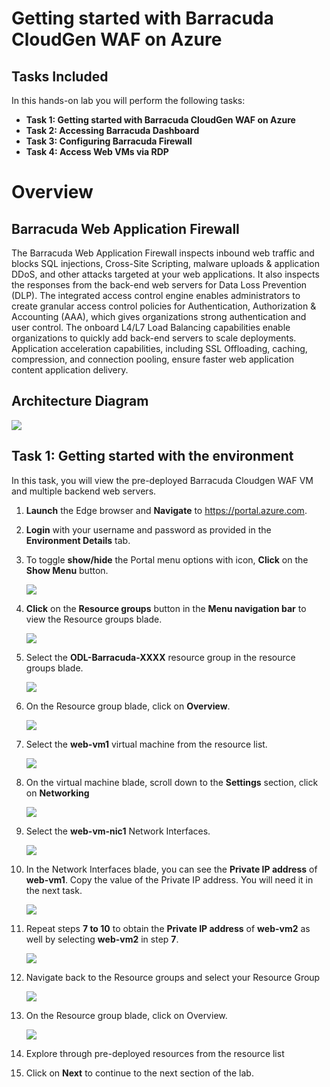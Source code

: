 # Getting started with Barracuda CloudGen WAF on Azure

## Tasks Included

In this hands-on lab you will perform the following tasks:

- **Task 1: Getting started with Barracuda CloudGen WAF on Azure**
- **Task 2: Accessing Barracuda Dashboard**
- **Task 3: Configuring Barracuda Firewall**
- **Task 4: Access Web VMs via RDP**

# Overview 

## Barracuda Web Application Firewall

The Barracuda Web Application Firewall inspects inbound web traffic and blocks SQL injections, Cross-Site Scripting, malware uploads & application DDoS, and other attacks targeted at your web applications. It also inspects the responses from the back-end web servers for Data Loss Prevention (DLP). The integrated access control engine enables administrators to create granular access control policies for Authentication, Authorization & Accounting (AAA), which gives organizations strong authentication and user control. The onboard L4/L7 Load Balancing capabilities enable organizations to quickly add back-end servers to scale deployments. Application acceleration capabilities, including SSL Offloading, caching, compression, and connection pooling, ensure faster web application content application delivery.

## Architecture Diagram

   ![](../images/image-diagram.jpg)

## Task 1: Getting started with the environment

In this task, you will view the pre-deployed Barracuda Cloudgen WAF VM and multiple backend web servers. 

1. **Launch** the Edge browser and **Navigate** to https://portal.azure.com.

1. **Login** with your username and password as provided in the **Environment Details** tab.

1. To toggle **show/hide** the Portal menu options with icon, **Click** on the **Show Menu** button.

      ![](../images/Picture1.png)

1. **Click** on the **Resource groups** button in the **Menu navigation bar** to view the Resource groups blade.
 
      ![](../images/Picture2.jpg)

1. Select the **ODL-Barracuda-XXXX** resource group in the resource groups blade.

      ![](../images/Picture3.jpg)
 
1. On the Resource group blade, click on **Overview**.

      ![](../images/Picture9.png)

1. Select the **web-vm1** virtual machine from the resource list.

      ![](../images/Picture10.jpg)
 
1. On the virtual machine blade, scroll down to the **Settings** section, click on **Networking**

      ![](../images/Picture11.png)

1. Select the **web-vm-nic1** Network Interfaces.

      ![](../images/Picture12.jpg)
 
1. In the Network Interfaces blade, you can see the **Private IP address** of **web-vm1**. Copy the value of the Private IP address. You will need it in the next task.

      ![](../images/Picture13.jpg)

1. Repeat steps **7 to 10** to obtain the **Private IP address** of **web-vm2** as well by selecting **web-vm2** in step **7**.

      ![](../images/Picture14.png)

1. Navigate back to the Resource groups and select your Resource Group

      ![](../images/Picture8.png)
    
1. On the Resource group blade, click on Overview.

      ![](../images/Picture9.png)

1. Explore through pre-deployed resources from the resource list

1. Click on **Next** to continue to the next section of the lab.
   
